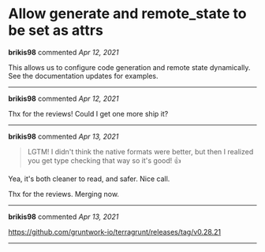 # Allow generate and remote_state to be set as attrs

**brikis98** commented *Apr 12, 2021*

This allows us to configure code generation and remote state dynamically. See the documentation updates for examples.
<br />
***


**brikis98** commented *Apr 12, 2021*

Thx for the reviews! Could I get one more ship it?
***

**brikis98** commented *Apr 13, 2021*

> LGTM! I didn't think the native formats were better, but then I realized you get type checking that way so it's good! 👍

Yea, it's both cleaner to read, and safer. Nice call.

Thx for the reviews. Merging now.
***

**brikis98** commented *Apr 13, 2021*

https://github.com/gruntwork-io/terragrunt/releases/tag/v0.28.21
***

